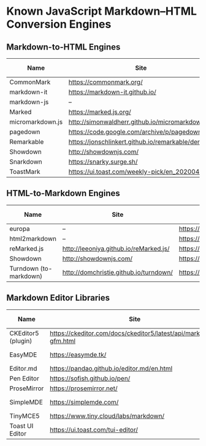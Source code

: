 # Known JavaScript Markdown–HTML Conversion Engines

## Markdown-to-HTML Engines

| Name | Site | Repo | Last Updated |
| --- | --- | --- | --- |
| CommonMark | https://commonmark.org/ | https://github.com/commonmark/commonmark.js | 2020 |
| markdown-it | https://markdown-it.github.io/ | https://github.com/markdown-it/markdown-it | 2020 |
| markdown-js | – | https://github.com/evilstreak/markdown-js | 2014 |
| Marked | https://marked.js.org/| https://github.com/markedjs/marked | 2020 |
| micromarkdown.js | http://simonwaldherr.github.io/micromarkdown.js/ | https://github.com/SimonWaldherr/micromarkdown.js | 2015 |
| pagedown | https://code.google.com/archive/p/pagedown/ | https://github.com/StackExchange/pagedown | 2017 |
| Remarkable | https://jonschlinkert.github.io/remarkable/demo/ | https://github.com/jonschlinkert/remarkable | 2020 |
| Showdown | http://showdownjs.com/ | https://github.com/showdownjs/showdown | 2019 |
| Snarkdown | https://snarky.surge.sh/ | https://github.com/developit/snarkdown | 2020 |
| ToastMark | https://ui.toast.com/weekly-pick/en_20200402/ | https://github.com/nhn/tui.editor/tree/master/libs/toastmark | 2020 |

## HTML-to-Markdown Engines

| Name | Site | Repo | Last Updated |
| --- | --- | --- | --- |
| europa | – | https://github.com/NotNinja/europa | 2017 |
| html2markdown | – | https://github.com/kates/html2markdown | 2013 |
| reMarked.js | http://leeoniya.github.io/reMarked.js/ | https://github.com/leeoniya/reMarked.js | 2014 |
| Showdown | http://showdownjs.com/ | https://github.com/showdownjs/showdown | 2019 |
| Turndown (to-markdown) | http://domchristie.github.io/turndown/ | https://github.com/domchristie/turndown | 2020 |


## Markdown Editor Libraries

| Name | Site | Repo | Last Updated |
| --- | --- | --- | --- |
| CKEditor5 (plugin) | https://ckeditor.com/docs/ckeditor5/latest/api/markdown-gfm.html | 2020 |
| EasyMDE | https://easymde.tk/ | https://github.com/Ionaru/easy-markdown-editor | 2020 |
| Editor.md | https://pandao.github.io/editor.md/en.html | https://github.com/pandao/editor.md | 2016 |
| Pen Editor | https://sofish.github.io/pen/ | https://github.com/sofish/pen | 2017 |
| ProseMirror | https://prosemirror.net/ | https://github.com/ProseMirror | 2020 |
| SimpleMDE | https://simplemde.com/ | https://github.com/sparksuite/simplemde-markdown-editor | 2016 |
| TinyMCE5 | https://www.tiny.cloud/labs/markdown/ | https://github.com/tinymce/ | 2020 |
| Toast UI Editor | https://ui.toast.com/tui-editor/ | https://github.com/nhn/tui.editor | 2020 |

